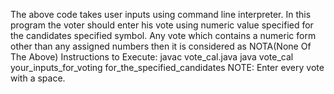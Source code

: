 The above code takes user inputs using command line interpreter.
In this program the voter should enter his vote using numeric value specified for the candidates specified symbol.
Any vote which contains a numeric form other than any assigned numbers then it is considered as NOTA(None Of The Above)
Instructions to Execute:
      javac vote_cal.java
      java vote_cal your_inputs_for_voting for_the_specified_candidates
     NOTE: Enter every vote with a space.
